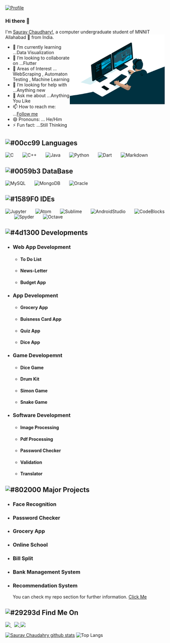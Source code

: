 [![Profile](https://res.cloudinary.com/dygfr5kt4/image/upload/v1596168085/eatsleep_wfxvbo.png)](https://www.facebook.com/sauravchaudharysc)
### Hi there 👋
I'm [Saurav Chaudhary!](https://www.facebook.com/sauravchaudharysc/), a computer undergraduate student of MNNIT Allahabad 🚀 from India.
 <img align="right" alt="GIF" src="https://github.com/sauravchaudharysc/sauravchaudharysc/blob/master/code.gif?raw=true" width="300" height="220" />
  
- 🌱 I’m currently learning ...Data Visualization
- 👯 I’m looking to collaborate on ...Flutter
- 🔭 Areas of Interest ... WebScraping , Automaton Testing , Machine Learning
- 🤔 I’m looking for help with ...Anything new
- 💬 Ask me about ...Anything You Like
- 📫 How to reach me: ...[Follow me](https://www.instagram.com/sauravchaudharysc/)
- 😄 Pronouns: ... He/Him
- ⚡ Fun fact: ...Still Thinking


## ![#00cc99](https://via.placeholder.com/15/00cc99/000000?text=+) Languages 
<p align="left"> 
  <img alt="C" src="https://img.shields.io/badge/c%20-%2300599C.svg?&style=for-the-badge&logo=c&logoColor=white"/>&ensp;&ensp;&ensp;&ensp;<img alt="C++" src="https://img.shields.io/badge/c++%20-%2300599C.svg?&style=for-the-badge&logo=c%2B%2B&ogoColor=white"/>&ensp;&ensp;&ensp;&ensp;<img alt="Java" src="https://img.shields.io/badge/java-%23ED8B00.svg?&style=for-the-badge&logo=java&logoColor=white"/>&ensp;&ensp;&ensp;&ensp;<img alt="Python" src="https://img.shields.io/badge/python%20-%2314354C.svg?&style=for-the-badge&logo=python&logoColor=white"/>&ensp;&ensp;&ensp;&ensp;<img alt="Dart" src="https://img.shields.io/badge/dart-%230175C2.svg?&style=for-the-badge&logo=dart&logoColor=white"/>&ensp;&ensp;&ensp;&ensp;<img alt="Markdown" src="https://img.shields.io/badge/markdown-%23000000.svg?&style=for-the-badge&logo=markdown&logoColor=white"/></p>

## ![#0059b3](https://via.placeholder.com/15/0059b3/000000?text=+) DataBase
<img alt="MySQL" src="https://img.shields.io/badge/mysql-%2300f.svg?&style=for-the-badge&logo=mysql&logoColor=white"/>&ensp;&ensp;&ensp;&ensp;<img alt="MongoDB" src ="https://img.shields.io/badge/MongoDB-%234ea94b.svg?&style=for-the-badge&logo=mongodb&logoColor=white"/>&ensp;&ensp;&ensp;&ensp;<img alt="Oracle" src ="https://img.shields.io/badge/oracle%20-%23F00000.svg?&style=for-the-badge&logo=oracle&logoColor=white" />

## ![#1589F0](https://via.placeholder.com/15/1589F0/000000?text=+) IDEs 

<p align="left"> 
  <img src=https://upload.wikimedia.org/wikipedia/commons/thumb/3/38/Jupyter_logo.svg/518px-Jupyter_logo.svg.png alt=Jupyter width="80" height="90"/>&ensp;&ensp;&ensp;&ensp;<img src=https://seeklogo.com/images/A/atom-logo-19BD90FF87-seeklogo.com.png alt=Atom width="80" height="85"/>&ensp;&ensp;&ensp;&ensp;<img src=https://cdn.worldvectorlogo.com/logos/sublime-text.svg alt=Sublime width="70" height="90"/>&ensp;&ensp;&ensp;&ensp;<img src=https://upload.wikimedia.org/wikipedia/commons/thumb/8/8f/Breezeicons-apps-48-android-studio.svg/1024px-Breezeicons-apps-48-android-studio.svg.png alt=AndroidStudio width="95" height="109"/>&ensp;&ensp;&ensp;&ensp;<img src=https://codeblockscoding.files.wordpress.com/2016/10/codeblocks.png alt=CodeBlocks width="90" height="100"/>&ensp;&ensp;&ensp;&ensp;<img src=https://upload.wikimedia.org/wikipedia/commons/thumb/7/7e/Spyder_logo.svg/1024px-Spyder_logo.svg.png alt=Spyder width="90" height="100"/>&ensp;&ensp;&ensp;&ensp;<img src=https://upload.wikimedia.org/wikipedia/commons/thumb/6/6a/Gnu-octave-logo.svg/1024px-Gnu-octave-logo.svg.png alt=Octave width="90" height="100"/>
</p>
<!---  
## ![#f03c15](https://via.placeholder.com/15/f03c15/000000?text=+) Skills
<p align="left"> 
  <img src=https://devicons.github.io/devicon/devicon.git/icons/html5/html5-original-wordmark.svg alt=HTML width="100" height="100"/>&ensp;&ensp;&ensp;&ensp;<img src=https://devicons.github.io/devicon/devicon.git/icons/css3/css3-original-wordmark.svg alt=CSS width="100" height="100"/>&ensp;&ensp;&ensp;&ensp;<img src=https://devicons.github.io/devicon/devicon.git/icons/javascript/javascript-original.svg alt=JS width="100" height="100"/>&ensp;&ensp;&ensp;&ensp;<img src=https://devicons.github.io/devicon/devicon.git/icons/python/python-original.svg alt=Python width="100" height="100"/>&ensp;&ensp;&ensp;&ensp;<img src=https://cdn.shopify.com/s/files/1/1417/1682/articles/download_b5e66f3c-0605-405a-88ad-c15bc0572df4_1024x1024.jpeg?v=1595162531 alt=Python width="100" height="100"/>
## ![#001a33](https://via.placeholder.com/15/001a33/000000?text=+) Open Source Development Platform 
  <img src=https://devicons.github.io/devicon/devicon.git/icons/nodejs/nodejs-original-wordmark.svg alt=NodeJs width="100" height="100"/>&ensp;&ensp;&ensp;&ensp;<img src=https://upload.wikimedia.org/wikipedia/commons/3/32/OpenCV_Logo_with_text_svg_version.svg alt=OpenCV width="100" height="100"/>
  </p>
-->

## ![#4d1300](https://via.placeholder.com/15/4d1300/000000?text=+) Developments
- ### Web App Development
     - #### To Do List
     - #### News-Letter
     - #### Budget App
- ### App Development
     - #### Grocery App
     - #### Buisness Card App
     - #### Quiz App
     - #### Dice App
- ### Game Developemnt
     - #### Dice Game
     - #### Drum Kit
     - #### Simon Game
     - #### Snake Game
- ### Software Development
     - #### Image Processing
     - #### Pdf Processing
     - #### Password Checker
     - #### Validation      
     - #### Translator
      
## ![#802000](https://via.placeholder.com/15/802000/000000?text=+) Major Projects
- ### Face Recognition
- ### Password Checker
- ### Grocery App
- ### Online School
- ### Bill Split
- ### Bank Management System
- ### Recommendation System

   You can check my repo section for further information. [Click Me](https://github.com/sauravchaudharysc?tab=repositories)

 
## ![#29293d](https://via.placeholder.com/15/29293d/000000?text=+) Find Me On
<p>
  <a href="https://www.linkedin.com/in/sauravchaudharysc/">
    <img src="https://img.shields.io/badge/Saurav-Chaudhary-blue?style=flat&logo=linkedin">
  </a> &nbsp; 
  <a href="https://medium.com/@sauravchaudharysc">
    <img src="https://img.shields.io/badge/Saurav-Chaudhary-green?style=flat&logo=medium">
  </a>
  <a href="https://www.facebook.com/sauravchaudharysc">
    <img src="https://img.shields.io/badge/Saurav-Chaudhary-blue?style=flat&logo=facebook">
  </a>
</p>

[![Saurav Chaudahry github stats](https://github-readme-stats.vercel.app/api?username=sauravchaudharysc)](https:///github.com/sauravchaudharysc/github-readme-stats)
![Top Langs](https://github-readme-stats.vercel.app/api/top-langs/?username=sauravchaudharysc&theme=tokyonight)
